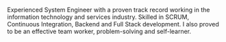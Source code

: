 Experienced System Engineer with a proven track record working in the information technology and services industry. Skilled in SCRUM, Continuous Integration, Backend and Full Stack development. I also proved to be an effective team worker, problem-solving and self-learner.

<!---
walternik/walternik is a ✨ special ✨ repository because its `README.md` (this file) appears on your GitHub profile.
You can click the Preview link to take a look at your changes.
- 👋 Hi, I’m @walternik
- 👀 I’m interested in Python and PHP projects
- 🌱 I’m currently learning Python
- 💞️ I’m looking to collaborate on Python and Moodle projects
- 📫 How to reach me: walter-melnik on LinkedIn
--->
